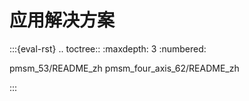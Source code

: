 # 应用解决方案

:::{eval-rst}
.. toctree::
   :maxdepth: 3
   :numbered:
   
   pmsm_53/README_zh
   pmsm_four_axis_62/README_zh

:::
